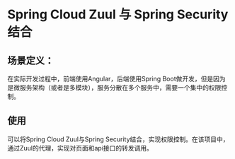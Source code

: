 # Spring Cloud Zuul 与 Spring Security结合

## 场景定义：

在实际开发过程中，前端使用Angular，后端使用Spring Boot做开发，但是因为是微服务架构（或者是多模块），服务分散在多个服务中，需要一个集中的权限控制。

## 使用

可以将Spring Cloud Zuul与Spring Security结合，实现权限控制。在该项目中，通过Zuul的代理，实现对页面和api接口的转发调用。